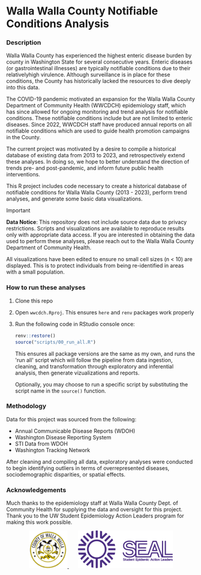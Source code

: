 # Walla Walla County Notifiable Conditions Analysis

### Description

Walla Walla County has experienced the highest enteric disease burden by county
in Washington State for several consecutive years. Enteric diseases (or 
gastrointestinal illnesses) are typically notifiable conditions due to their 
relativelyhigh virulence. Although surveillance is in place for these conditions, 
the County has historically lacked the resources to dive deeply into this data.

The COVID-19 pandemic motivated an expansion for the Walla Walla County Department 
of Community Health (WWCDCH) epidemiology staff, which has since allowed for 
ongoing monitoring and trend analysis for notifiable conditions. These notifiable 
conditions include but are not limited to enteric diseases. Since 2022, WWCDCH 
staff have produced annual reports on all notifiable conditions which are used
to guide health promotion campaigns in the County.

The current project was motivated by a desire to compile a historical database 
of existing data from 2013 to 2023, and retrospectively extend these analyses. In 
doing so, we hope to better understand the direction of trends pre- and 
post-pandemic, and inform future public health interventions.

This R project includes code necessary to create a historical database of 
notifiable conditions for Walla Walla County (2013 - 2023), perform trend analyses, 
and generate some basic data visualizations.

> [!IMPORTANT]  
>
> **Data Notice**: This repository does not include source data due to privacy 
restrictions. Scripts and visualizations are available to reproduce results only 
with appropriate data access. If you are interested in obtaining the data used 
to perform these analyses, please reach out to the Walla Walla County Department 
of Community Health.
>
> All visualizations have been edited to ensure no small cell sizes (n < 10) 
are displayed. This is to protect individuals from being re-identified in areas 
with a small population.

### How to run these analyses

1. Clone this repo

2. Open `wwcdch.Rproj`. This ensures `here` and `renv` packages work properly  
   
3. Run the following code in RStudio console once:  
   
   ```r
   renv::restore()
   source("scripts/00_run_all.R")
   ```  
   This ensures all package versions are the same as my own, and runs the 
   'run all' script which will follow the pipeline from data ingestion, cleaning,
   and transformation through exploratory and inferential analysis, then generate
   vizualizations and reports.
   
   Optionally, you may choose to run a specific script by substituting the script
   name in the `source()` function.
   
### Methodology

Data for this project was sourced from the following:  

- Annual Communicable Disease Reports (WDOH)  
- Washington Disease Reporting System
- STI Data from WDOH
- Washington Tracking Network

After cleaning and compiling all data, exploratory analyses were conducted to
begin identifying outliers in terms of overrepresented diseases, sociodemographic
disparities, or spatial effects.  

### Acknowledgements

Much thanks to the epidemiology staff at Walla Walla County Dept. of Community 
Health for supplying the data and oversight for this project. Thank you to the
UW Student Epidemiology Action Leaders program for making this work possible.  

<div align = "center">
  <a href = "https://dch.wwcowa.gov/">
    <img src = "images/walla_walla_co_logo.png"
    style = "height:100px; display:inline-block"
    alt = "Walla Walla County Logo">
  </a> &nbsp;&nbsp;&nbsp;&nbsp;&nbsp;
  <a href = "https://epi.washington.edu/">
    <img src = "images/seal_logo.png"
    style = "height:100px; display:inline-block"
    alt = "SEAL Logo">
  </a>  
</div>






